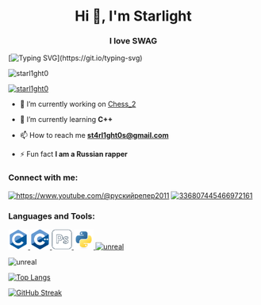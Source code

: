 <h1 align="center">Hi 👋, I'm Starlight</h1>
<h3 align="center">I love SWAG</h3>

[![Typing SVG](https://readme-typing-svg.herokuapp.com?color=%2336BCF7&lines=Ingiborg+Incorporated.)](https://git.io/typing-svg)

<p align="left"> <img src="https://komarev.com/ghpvc/?username=starl1ght0&label=Profile%20views&color=0e75b6&style=flat" alt="starl1ght0" /> </p>

<p align="left"> <a href="https://github.com/ryo-ma/github-profile-trophy"><img src="https://github-profile-trophy.vercel.app/?username=starl1ght0" alt="starl1ght0" /></a> </p>

- 🔭 I’m currently working on [Chess_2](https://github.com/KaVoshnik/Chess_2)

- 🌱 I’m currently learning **C++**

- 📫 How to reach me **st4rl1ght0s@gmail.com**

- ⚡ Fun fact **I am a Russian rapper**

<h3 align="left">Connect with me:</h3>
<p align="left">
<a href="https://www.youtube.com/c/https://www.youtube.com/@рускийрепер2011" target="blank"><img align="center" src="https://raw.githubusercontent.com/rahuldkjain/github-profile-readme-generator/master/src/images/icons/Social/youtube.svg" alt="https://www.youtube.com/@рускийрепер2011" height="30" width="40" /></a>
<a href="https://discord.gg/336807445466972161" target="blank"><img align="center" src="https://raw.githubusercontent.com/rahuldkjain/github-profile-readme-generator/master/src/images/icons/Social/discord.svg" alt="336807445466972161" height="30" width="40" /></a>
</p>

<h3 align="left">Languages and Tools:</h3>
<p align="left"> <a href="https://www.cprogramming.com/" target="_blank" rel="noreferrer"> <img src="https://raw.githubusercontent.com/devicons/devicon/master/icons/c/c-original.svg" alt="c" width="40" height="40"/> </a> <a href="https://www.w3schools.com/cpp/" target="_blank" rel="noreferrer"> <img src="https://raw.githubusercontent.com/devicons/devicon/master/icons/cplusplus/cplusplus-original.svg" alt="cplusplus" width="40" height="40"/> </a> <a href="https://www.photoshop.com/en" target="_blank" rel="noreferrer"> <img src="https://raw.githubusercontent.com/devicons/devicon/master/icons/photoshop/photoshop-line.svg" alt="photoshop" width="40" height="40"/> </a> <a href="https://www.python.org" target="_blank" rel="noreferrer"> <img src="https://raw.githubusercontent.com/devicons/devicon/master/icons/python/python-original.svg" alt="python" width="40" height="40"/> </a> <a href="https://unrealengine.com/" target="_blank" rel="noreferrer"> <img src="https://raw.githubusercontent.com/kenangundogan/fontisto/036b7eca71aab1bef8e6a0518f7329f13ed62f6b/icons/svg/brand/unreal-engine.svg" alt="unreal" width="40" height="40"/> </a> </p> <img 
src="https://github.com/devicons/devicon/blob/master/icons/materialui/materialui-original.svg(https://github.com/devicons/devicon/blob/master/icons/gitlab/gitlab-original-wordmark.svg" alt="unreal" width="40" height="40"/> </a> </p>

  [![Top Langs](https://github-readme-stats.vercel.app/api/top-langs/?username=starl1ght0&layout=compact&theme=vision-friendly-dark)](https://github.com/anuraghazra/github-readme-stats)

  [![GitHub Streak](https://github-readme-streak-stats.herokuapp.com?user=starl1ght0&theme=dark)](https://git.io/streak-stats)

